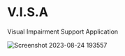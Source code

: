# V.I.S.A
Visual Impairment Support Application

![Screenshot 2023-08-24 193557](https://github.com/DucTran182/V.I.S.A/assets/102782569/90976367-a6c1-4d59-aaf7-a29a1cae5497)
